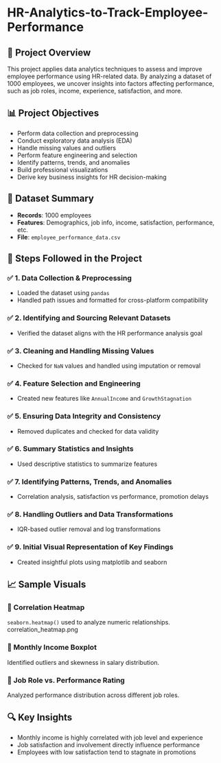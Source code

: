# HR-Analytics-to-Track-Employee-Performance

## 📘 Project Overview

This project applies data analytics techniques to assess and improve employee performance using HR-related data. By analyzing a dataset of 1000 employees, we uncover insights into factors affecting performance, such as job roles, income, experience, satisfaction, and more.

## 📊 Project Objectives

- Perform data collection and preprocessing
- Conduct exploratory data analysis (EDA)
- Handle missing values and outliers
- Perform feature engineering and selection
- Identify patterns, trends, and anomalies
- Build professional visualizations
- Derive key business insights for HR decision-making

## 📂 Dataset Summary

- **Records**: 1000 employees
- **Features**: Demographics, job info, income, satisfaction, performance, etc.
- **File**: `employee_performance_data.csv`

## 🔧 Steps Followed in the Project

### ✅ 1. Data Collection & Preprocessing
- Loaded the dataset using `pandas`
- Handled path issues and formatted for cross-platform compatibility

### ✅ 2. Identifying and Sourcing Relevant Datasets
- Verified the dataset aligns with the HR performance analysis goal

### ✅ 3. Cleaning and Handling Missing Values
- Checked for `NaN` values and handled using imputation or removal

### ✅ 4. Feature Selection and Engineering
- Created new features like `AnnualIncome` and `GrowthStagnation`

### ✅ 5. Ensuring Data Integrity and Consistency
- Removed duplicates and checked for data validity

### ✅ 6. Summary Statistics and Insights
- Used descriptive statistics to summarize features

### ✅ 7. Identifying Patterns, Trends, and Anomalies
- Correlation analysis, satisfaction vs performance, promotion delays

### ✅ 8. Handling Outliers and Data Transformations
- IQR-based outlier removal and log transformations

### ✅ 9. Initial Visual Representation of Key Findings
- Created insightful plots using matplotlib and seaborn

## 📈 Sample Visuals

### 🔹 Correlation Heatmap
`seaborn.heatmap()` used to analyze numeric relationships.
correlation_heatmap.png

### 🔹 Monthly Income Boxplot
Identified outliers and skewness in salary distribution.

### 🔹 Job Role vs. Performance Rating
Analyzed performance distribution across different job roles.

## 🔍 Key Insights

- Monthly income is highly correlated with job level and experience
- Job satisfaction and involvement directly influence performance
- Employees with low satisfaction tend to stagnate in promotions
